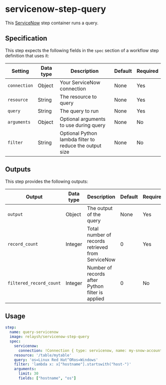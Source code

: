 # servicenow-step-query

This [ServiceNow](https://servicenow.com) step container runs a query.

## Specification

This step expects the following fields in the `spec` section of a workflow step definition that uses it:

| Setting       | Data type | Description                                                                     				      | Default | Required |
|---------------|-----------|-----------------------------------------------------------------------------------------------|---------|----------|
| `connection`  | Object    | Your ServiceNow connection                                               						          | None    | Yes      |
| `resource`    | String   	| The resource to query                      													                          | None	  | Yes      |
| `query`   	  | String    | The query to run 																				                                      | None    | Yes      | 
| `arguments` 	| Object    | Optional arguments to use during query                   										                  | None    | No       |
| `filter` 		  | String    | Optional Python lambda filter to reduce the output size										                    | None    | No       |

## Outputs

This step provides the following outputs:

| Output                      | Data type | Description                                                                     	| Default | Required |
|-----------------------------|-----------|-----------------------------------------------------------------------------------|---------|----------|
| `output`                    | Object    | The output of the query                                               						| None    | Yes      |
| `record_count`              | Integer   | Total number of records retrieved from ServiceNow                      						| 0	      | Yes      |
| `filtered_record_count`   	| Integer   | Number of records after Python filter is applied 																	| 0       | No       | 

## Usage

```yaml
step:
  name: query-servicenow
  image: relaysh/servicenow-step-query
  spec:
    servicenow:
      connection: !Connection { type: servicenow, name: my-snow-account }
    resource: '/table/mytable'
    query: 'os=Linux Red Hat^ORos=Windows'
    filter: 'lambda x: x["hostname"].startswith("host-")'
    arguments:
      limit: 30
      fields: ["hostname", "os"]
```